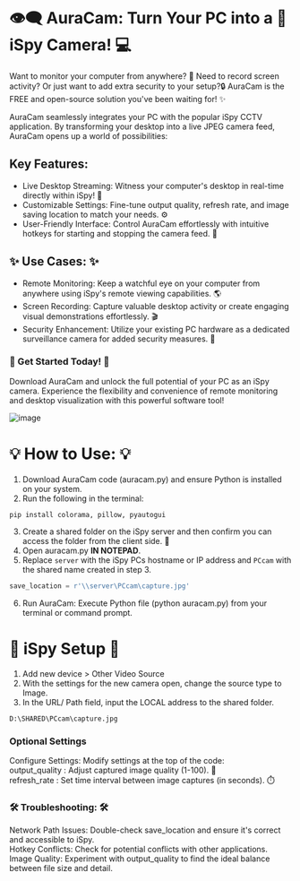 # 👁️‍🗨️ AuraCam: Turn Your PC into a 👀 iSpy Camera! 💻

Want to monitor your computer from anywhere? 🤔 Need to record screen activity?  Or just want to add extra security to your setup?🔒 AuraCam is the FREE and open-source solution you've been waiting for! ✨

AuraCam seamlessly integrates your PC with the popular iSpy CCTV application. By transforming your desktop into a live JPEG camera feed, AuraCam opens up a world of possibilities:



## Key Features:
- Live Desktop Streaming: Witness your computer's desktop in real-time directly within iSpy! 🎥
- Customizable Settings: Fine-tune output quality, refresh rate, and image saving location to match your needs. ⚙️
- User-Friendly Interface: Control AuraCam effortlessly with intuitive hotkeys for starting and stopping the camera feed. 🚀


## ✨ Use Cases: ✨
- Remote Monitoring: Keep a watchful eye on your computer from anywhere using iSpy's remote viewing capabilities. 🌎
- Screen Recording: Capture valuable desktop activity or create engaging visual demonstrations effortlessly. 🎬
- Security Enhancement: Utilize your existing PC hardware as a dedicated surveillance camera for added security measures. 💪


### 🚀 Get Started Today! 🚀
Download AuraCam and unlock the full potential of your PC as an iSpy camera. Experience the flexibility and convenience of remote monitoring and desktop visualization with this powerful software tool!

![image](https://github.com/user-attachments/assets/2d3cf859-67cb-4b84-bdc6-807c20a79b70)


# 💡 How to Use: 💡
1. Download AuraCam code (auracam.py) and ensure Python is installed on your system.
2. Run the following in the terminal:
```
pip install colorama, pillow, pyautogui
```
3. Create a shared folder on the iSpy server and then confirm you can access the folder from the client side. 📁
4. Open auracam.py **IN NOTEPAD**.
5. Replace `server` with the iSpy PCs hostname or IP address and `PCcam` with the shared name created in step 3.
```python
save_location = r'\\server\PCcam\capture.jpg'
```

6. Run AuraCam: Execute Python file (python auracam.py) from your terminal or command prompt.

# 🎥 iSpy Setup 🎥

1. Add new device > Other Video Source
2. With the settings for the new camera open, change the source type to Image.
3. In the URL/ Path field, input the LOCAL address to the shared folder.
```
D:\SHARED\PCcam\capture.jpg
```


### Optional Settings
Configure Settings: Modify settings at the top of the code:<br/>
output_quality : Adjust captured image quality (1-100). 🌟<br/>
refresh_rate : Set time interval between image captures (in seconds). ⏱️<br/>




### 🛠️ Troubleshooting: 🛠️<br/>
Network Path Issues: Double-check save_location and ensure it's correct and accessible to iSpy.<br/>
Hotkey Conflicts: Check for potential conflicts with other applications.<br/>
Image Quality: Experiment with output_quality to find the ideal balance between file size and detail.<br/>
